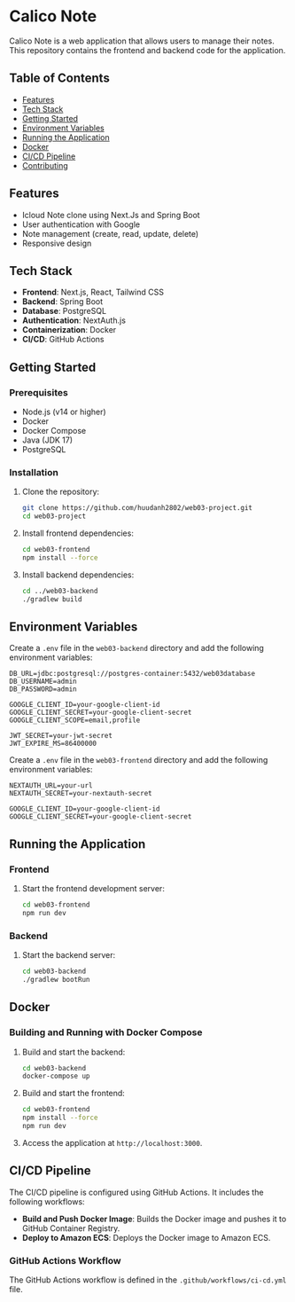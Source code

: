 # Calico Note

Calico Note is a web application that allows users to manage their notes. This repository contains the frontend and backend code for the application.

## Table of Contents

- [Features](#features)
- [Tech Stack](#tech-stack)
- [Getting Started](#getting-started)
- [Environment Variables](#environment-variables)
- [Running the Application](#running-the-application)
- [Docker](#docker)
- [CI/CD Pipeline](#cicd-pipeline)
- [Contributing](#contributing)

## Features

- Icloud Note clone using Next.Js and Spring Boot
- User authentication with Google
- Note management (create, read, update, delete)
- Responsive design

## Tech Stack

- **Frontend**: Next.js, React, Tailwind CSS
- **Backend**: Spring Boot
- **Database**: PostgreSQL
- **Authentication**: NextAuth.js
- **Containerization**: Docker
- **CI/CD**: GitHub Actions

## Getting Started

### Prerequisites

- Node.js (v14 or higher)
- Docker
- Docker Compose
- Java (JDK 17)
- PostgreSQL

### Installation

1. Clone the repository:

   ```sh
   git clone https://github.com/huudanh2802/web03-project.git
   cd web03-project
   ```

2. Install frontend dependencies:

   ```sh
   cd web03-frontend
   npm install --force
   ```

3. Install backend dependencies:

   ```sh
   cd ../web03-backend
   ./gradlew build
   ```

## Environment Variables

Create a `.env` file in the `web03-backend` directory and add the following environment variables:

```properties
DB_URL=jdbc:postgresql://postgres-container:5432/web03database
DB_USERNAME=admin
DB_PASSWORD=admin

GOOGLE_CLIENT_ID=your-google-client-id
GOOGLE_CLIENT_SECRET=your-google-client-secret
GOOGLE_CLIENT_SCOPE=email,profile

JWT_SECRET=your-jwt-secret
JWT_EXPIRE_MS=86400000
```

Create a `.env` file in the `web03-frontend` directory and add the following environment variables:

```properties
NEXTAUTH_URL=your-url
NEXTAUTH_SECRET=your-nextauth-secret

GOOGLE_CLIENT_ID=your-google-client-id
GOOGLE_CLIENT_SECRET=your-google-client-secret
```

## Running the Application

### Frontend

1. Start the frontend development server:

   ```sh
   cd web03-frontend
   npm run dev
   ```

### Backend

1. Start the backend server:

   ```sh
   cd web03-backend
   ./gradlew bootRun
   ```

## Docker

### Building and Running with Docker Compose

1. Build and start the backend:

   ```sh
   cd web03-backend
   docker-compose up
   ```

2. Build and start the frontend:

   ```sh
   cd web03-frontend
   npm install --force
   npm run dev
   ```

3. Access the application at `http://localhost:3000`.

## CI/CD Pipeline

The CI/CD pipeline is configured using GitHub Actions. It includes the following workflows:

- **Build and Push Docker Image**: Builds the Docker image and pushes it to GitHub Container Registry.
- **Deploy to Amazon ECS**: Deploys the Docker image to Amazon ECS.

### GitHub Actions Workflow

The GitHub Actions workflow is defined in the `.github/workflows/ci-cd.yml` file.
